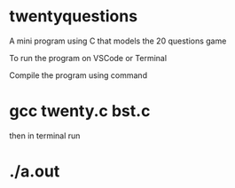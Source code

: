 # twentyquestions
A mini program using C that models the 20 questions game

To run the program on VSCode or Terminal

Compile the program using command 

# gcc twenty.c bst.c 
 
 then in terminal run

 # ./a.out  

